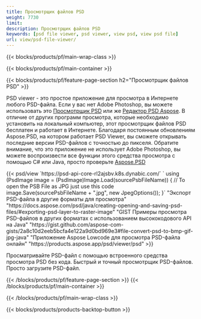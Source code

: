 ```yaml
---
title: Просмотрщик файлов PSD
weight: 7730
limit: 
description: Просмотрщик файлов PSD
keywords: [psd file viewer, psd viewer, view psd, view psd file]
url: view/psd-file-viewer/
---
```


{{< blocks/products/pf/main-wrap-class >}}

{{< blocks/products/pf/main-container >}}

{{< blocks/products/pf/feature-page-section h2="Просмотрщик файлов PSD" >}}
<p>PSD viewer - это простое приложение для просмотра в Интернете любого PSD-файла. Если у вас нет Adobe Photoshop, вы можете использовать это <a href="/psd/view/psd-file-viewer">Просмотрщик PSD</a> или же <a href="https://products.aspose.app/psd/editor">Редактор PSD Aspose</a>. В отличие от других программ просмотра, которые необходимо установить на локальный компьютер, этот просмотрщик файлов PSD бесплатен и работает в Интернете. Благодаря постоянным обновлениям Aspose.PSD, на котором работает PSD Viewer, вы сможете открывать последние версии PSD-файлов с точностью до пикселя. Обратите внимание, что это приложение не использует Adobe Photoshop, вы можете воспроизвести все функции этого средства просмотра с помощью C# или Java, просто проверьте <a href="https://products.aspose.com/psd">Aspose.PSD</a></p>
{{< psd/view `https://psd-api-core-rl2ajsbv.k8s.dynabic.com/` 
`    using (PsdImage image = (PsdImage)Image.Load(sourcePsbFileName))
    {
	    // To open the PSB File as JPG just use this code
        image.Save(sourcePsbFileName + ".jpg",  new JpegOptions());
    }` "Экспорт PSD-файла в другие форматы для просмотра" "https://docs.aspose.com/psd/java/creating-opening-and-saving-psd-files/#exporting-psd-layer-to-raster-image" "GIST Примеры просмотра PSD-файлов в других форматах с использованием высококодового API на Java" "https://gist.github.com/aspose-com-gists/2a8c10d2eeb5bcfa4e122a9d0bd969e3#file-convert-psd-to-bmp-gif-jpg-java" "Приложение Aspose Lowcode для просмотра PSD-файла онлайн" "https://products.aspose.app/psd/viewer/psd" >}}
<p>Просматривайте PSD-файл с помощью встроенного средства просмотра PSD без кода. Быстрый и точный просмотрщик PSD-файлов. Просто загрузите PSD-файл.</p>
{{< /blocks/products/pf/feature-page-section >}}
{{< /blocks/products/pf/main-container >}}


{{< /blocks/products/pf/main-wrap-class >}}

{{< blocks/products/products-backtop-button >}}
